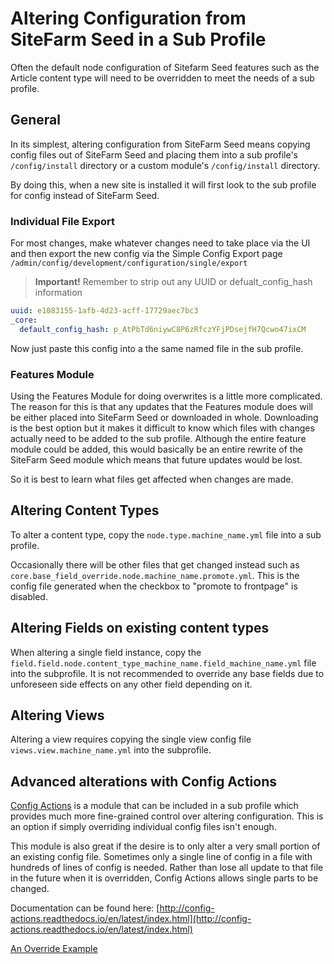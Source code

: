 # Altering Configuration from SiteFarm Seed in a Sub Profile

Often the default node configuration of Sitefarm Seed features such as the Article
content type will need to be overridden to meet the needs of a sub profile.

## General
In its simplest, altering configuration from SiteFarm Seed means copying config
files out of SiteFarm Seed and placing them into a sub profile's
`/config/install` directory or a custom module's `/config/install` directory.

By doing this, when a new site is installed it will first look to the sub
profile for config instead of SiteFarm Seed.

### Individual File Export

For most changes, make whatever changes need to take place via the UI and then
export the new config via the Simple Config Export page `/admin/config/development/configuration/single/export`

> **Important!** Remember to strip out any UUID or defualt_config_hash information

```yaml
uuid: e1083155-1afb-4d23-acff-17729aec7bc3
_core:
  default_config_hash: p_AtPbTd6niywC8P6zRfczYFjPDsejfH7Qcwo47ixCM
```

Now just paste this config into a the same named file in the sub profile.

### Features Module
Using the Features Module for doing overwrites is a little more complicated. The
reason for this is that any updates that the Features module does will be either
placed into SiteFarm Seed or downloaded in whole. Downloading is the best option
but it makes it difficult to know which files with changes actually need to be
added to the sub profile. Although the entire feature module could be added, 
this would basically be an entire rewrite of the SiteFarm Seed module which
means that future updates would be lost.

So it is best to learn what files get affected when changes are made.

## Altering Content Types

To alter a content type, copy the `node.type.machine_name.yml` file into a sub
profile.

Occasionally there will be other files that get changed instead such as
`core.base_field_override.node.machine_name.promote.yml`. This is the config
file generated when the checkbox to "promote to frontpage" is disabled.

## Altering Fields on existing content types

When altering a single field instance, copy the
`field.field.node.content_type_machine_name.field_machine_name.yml` file into
the subprofile. It is not recommended to override any base fields due to
unforeseen side effects on any other field depending on it.

## Altering Views

Altering a view requires copying the single view config file
`views.view.machine_name.yml` into the subprofile.

## Advanced alterations with Config Actions

[Config Actions](https://www.drupal.org/project/config_actions) is a module that
can be included in a sub profile which provides much more fine-grained control
over altering configuration. This is an option if simply overriding individual
config files isn't enough.

This module is also great if the desire is to only alter a very small portion of
an existing config file. Sometimes only a single line of config in a file with
hundreds of lines of config is needed. Rather than lose all update to that file
in the future when it is overridden, Config Actions allows single parts to be
changed.

Documentation can be found here: [http://config-actions.readthedocs.io/en/latest/index.html](http://config-actions.readthedocs.io/en/latest/index.html)

[An Override Example](http://config-actions.readthedocs.io/en/latest/example_override.html)
